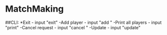 # MatchMaking
##CLI:
*Exit - input "exit"
-Add player - input "add <id> <power>"
-Print all players - input "print"
-Cancel request - input "cancel <id>"
-Update - input "update"
